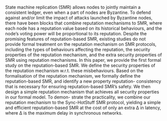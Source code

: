 State machine replication (SMR) allows nodes to
jointly maintain a consistent ledger, even when a part of nodes
are Byzantine. To defend against and/or limit the impact of
attacks launched by Byzantine nodes, there have been blocks
that combine reputation mechanisms to SMR, where each node
has a reputation value based on its historical behaviours, and the
node’s voting power will be proportional to its reputation. Despite
the promising features of reputation-based SMR, existing studies
do not provide formal treatment on the reputation mechanism on
SMR protocols, including the types of behaviours affecting the
reputation, the security properties of the reputation mechanism,
and the extra security properties of SMR using reputation
mechanisms.
In this paper, we provide the first formal study on the
reputation-based SMR. We define the security properties of the
reputation mechanism w.r.t. these misbehaviours. Based on the
formalisation of the reputation mechanism, we formally define the
reputation-based SMR, and identify a new property reputation-
consistency that is necessary for ensuring reputation-based SMR’s
safety. We then design a simple reputation mechanism that
achieves all security properties in our formal model. To demon-
strate the practicality, we combine our reputation mechanism to
the Sync-HotStuff SMR protocol, yielding a simple and efficient
reputation-based SMR at the cost of only an extra ∆ in latency,
where ∆ is the maximum delay in synchronous networks.
